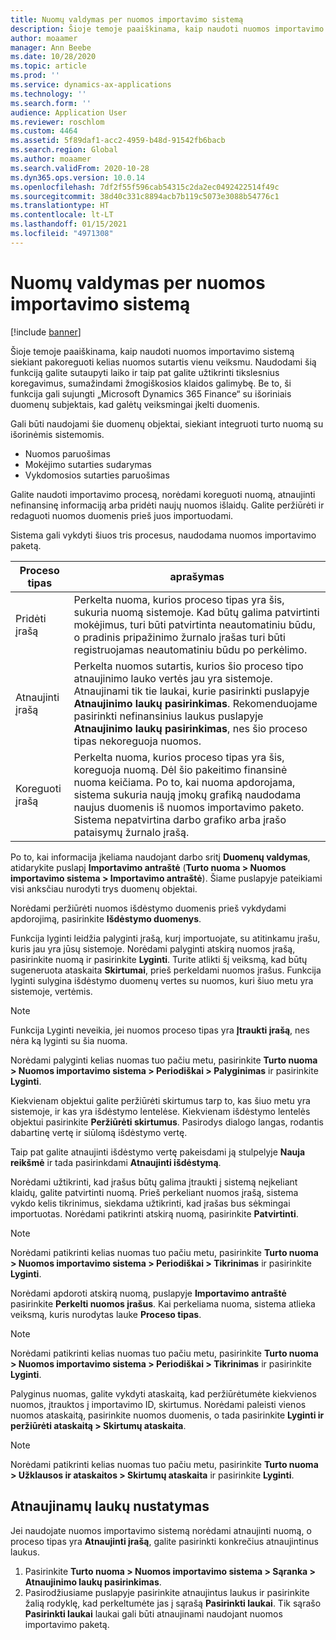 ```yaml
---
title: Nuomų valdymas per nuomos importavimo sistemą
description: Šioje temoje paaiškinama, kaip naudoti nuomos importavimo sistemą siekiant pakoreguoti kelias nuomos sutartis tuo pačiu metu.
author: moaamer
manager: Ann Beebe
ms.date: 10/28/2020
ms.topic: article
ms.prod: ''
ms.service: dynamics-ax-applications
ms.technology: ''
ms.search.form: ''
audience: Application User
ms.reviewer: roschlom
ms.custom: 4464
ms.assetid: 5f89daf1-acc2-4959-b48d-91542fb6bacb
ms.search.region: Global
ms.author: moaamer
ms.search.validFrom: 2020-10-28
ms.dyn365.ops.version: 10.0.14
ms.openlocfilehash: 7df2f55f596cab54315c2da2ec0492422514f49c
ms.sourcegitcommit: 38d40c331c8894acb7b119c5073e3088b54776c1
ms.translationtype: HT
ms.contentlocale: lt-LT
ms.lasthandoff: 01/15/2021
ms.locfileid: "4971308"
---
```

# <a name="manage-leases-through-the-lease-import-framework"></a>Nuomų valdymas per nuomos importavimo sistemą

[!include [banner](../includes/banner.md)]

Šioje temoje paaiškinama, kaip naudoti nuomos importavimo sistemą siekiant pakoreguoti kelias nuomos sutartis vienu veiksmu. Naudodami šią funkciją galite sutaupyti laiko ir taip pat galite užtikrinti tikslesnius koregavimus, sumažindami žmogiškosios klaidos galimybę. Be to, ši funkcija gali sujungti „Microsoft Dynamics 365 Finance“ su išoriniais duomenų subjektais, kad galėtų veiksmingai įkelti duomenis.

Gali būti naudojami šie duomenų objektai, siekiant integruoti turto nuomą su išorinėmis sistemomis.

- Nuomos paruošimas
- Mokėjimo sutarties sudarymas
- Vykdomosios sutarties paruošimas

Galite naudoti importavimo procesą, norėdami koreguoti nuomą, atnaujinti nefinansinę informaciją arba pridėti naujų nuomos išlaidų. Galite peržiūrėti ir redaguoti nuomos duomenis prieš juos importuodami.

Sistema gali vykdyti šiuos tris procesus, naudodama nuomos importavimo paketą.

| Proceso tipas  | aprašymas |
|---------------|-------------|
| Pridėti įrašą    | Perkelta nuoma, kurios proceso tipas yra šis, sukuria nuomą sistemoje. Kad būtų galima patvirtinti mokėjimus, turi būti patvirtinta neautomatiniu būdu, o pradinis pripažinimo žurnalo įrašas turi būti registruojamas neautomatiniu būdu po perkėlimo. |
| Atnaujinti įrašą | Perkelta nuomos sutartis, kurios šio proceso tipo atnaujinimo lauko vertės jau yra sistemoje. Atnaujinami tik tie laukai, kurie pasirinkti puslapyje **Atnaujinimo laukų pasirinkimas**. Rekomenduojame pasirinkti nefinansinius laukus puslapyje **Atnaujinimo laukų pasirinkimas**, nes šio proceso tipas nekoreguoja nuomos. |
| Koreguoti įrašą | Perkelta nuoma, kurios proceso tipas yra šis, koreguoja nuomą. Dėl šio pakeitimo finansinė nuoma keičiama. Po to, kai nuoma apdorojama, sistema sukuria naują įmokų grafiką naudodama naujus duomenis iš nuomos importavimo paketo. Sistema nepatvirtina darbo grafiko arba įrašo pataisymų žurnalo įrašą. |

Po to, kai informacija įkeliama naudojant darbo sritį **Duomenų valdymas**, atidarykite puslapį **Importavimo antraštė** (**Turto nuoma \> Nuomos importavimo sistema \> Importavimo antraštė**). Šiame puslapyje pateikiami visi anksčiau nurodyti trys duomenų objektai.

Norėdami peržiūrėti nuomos išdėstymo duomenis prieš vykdydami apdorojimą, pasirinkite **Išdėstymo duomenys**.

Funkcija lyginti leidžia palyginti įrašą, kurį importuojate, su atitinkamu įrašu, kuris jau yra jūsų sistemoje. Norėdami palyginti atskirą nuomos įrašą, pasirinkite nuomą ir pasirinkite **Lyginti**. Turite atlikti šį veiksmą, kad būtų sugeneruota ataskaita **Skirtumai**, prieš perkeldami nuomos įrašus. Funkcija lyginti sulygina išdėstymo duomenų vertes su nuomos, kuri šiuo metu yra sistemoje, vertėmis.

> [!NOTE]
> Funkcija Lyginti neveikia, jei nuomos proceso tipas yra **Įtraukti įrašą**, nes nėra ką lyginti su šia nuoma.
>
> Norėdami palyginti kelias nuomas tuo pačiu metu, pasirinkite **Turto nuoma \> Nuomos importavimo sistema \> Periodiškai \> Palyginimas** ir pasirinkite **Lyginti**.

Kiekvienam objektui galite peržiūrėti skirtumus tarp to, kas šiuo metu yra sistemoje, ir kas yra išdėstymo lentelėse. Kiekvienam išdėstymo lentelės objektui pasirinkite **Peržiūrėti skirtumus**. Pasirodys dialogo langas, rodantis dabartinę vertę ir siūlomą išdėstymo vertę.

Taip pat galite atnaujinti išdėstymo vertę pakeisdami ją stulpelyje **Nauja reikšmė** ir tada pasirinkdami **Atnaujinti išdėstymą**.

Norėdami užtikrinti, kad įrašus būtų galima įtraukti į sistemą neįkeliant klaidų, galite patvirtinti nuomą. Prieš perkeliant nuomos įrašą, sistema vykdo kelis tikrinimus, siekdama užtikrinti, kad įrašas bus sėkmingai importuotas. Norėdami patikrinti atskirą nuomą, pasirinkite **Patvirtinti**.

> [!NOTE]
> Norėdami patikrinti kelias nuomas tuo pačiu metu, pasirinkite **Turto nuoma \> Nuomos importavimo sistema \> Periodiškai \> Tikrinimas** ir pasirinkite **Lyginti**.

Norėdami apdoroti atskirą nuomą, puslapyje **Importavimo antraštė** pasirinkite **Perkelti nuomos įrašus**. Kai perkeliama nuoma, sistema atlieka veiksmą, kuris nurodytas lauke **Proceso tipas**.

> [!NOTE]
> Norėdami patikrinti kelias nuomas tuo pačiu metu, pasirinkite **Turto nuoma \> Nuomos importavimo sistema \> Periodiškai \> Tikrinimas** ir pasirinkite **Lyginti**.

Palyginus nuomas, galite vykdyti ataskaitą, kad peržiūrėtumėte kiekvienos nuomos, įtrauktos į importavimo ID, skirtumus. Norėdami paleisti vienos nuomos ataskaitą, pasirinkite nuomos duomenis, o tada pasirinkite **Lyginti ir peržiūrėti ataskaitą \> Skirtumų ataskaita**.

> [!NOTE]
> Norėdami patikrinti kelias nuomas tuo pačiu metu, pasirinkite **Turto nuoma \> Užklausos ir ataskaitos \> Skirtumų ataskaita** ir pasirinkite **Lyginti**.

## <a name="set-up-update-fields"></a>Atnaujinamų laukų nustatymas

Jei naudojate nuomos importavimo sistemą norėdami atnaujinti nuomą, o proceso tipas yra **Atnaujinti įrašą**, galite pasirinkti konkrečius atnaujintinus laukus.

1. Pasirinkite **Turto nuoma \> Nuomos importavimo sistema \> Sąranka \> Atnaujinimo laukų pasirinkimas**.
2. Pasirodžiusiame puslapyje pasirinkite atnaujintus laukus ir pasirinkite žalią rodyklę, kad perkeltumėte jas į sąrašą **Pasirinkti laukai**. Tik sąrašo **Pasirinkti laukai** laukai gali būti atnaujinami naudojant nuomos importavimo paketą.
